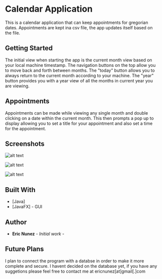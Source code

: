 # Calendar Application
This is a calendar application that can keep appointments for gregorian dates. Appointments are kept ina csv file, the app updates itself based on the file.

## Getting Started
The initial view when starting the app is the current month view based on your local machine timestamp. The navigation buttons on the top allow you to move back and forth between months. The "today" button allows you to always return to the current month according to your machine. The "year" button provides you with a year view of all the months in current year you are viewing.

## Appointments
Appointments can be made while viewing any single month and double clicking on a date within the current month. This then prompts a pop up to display allowing you to set a title for your appointment and also set a time for the appointment.

## Screenshots

![alt text](https://github.com/Ericnunez/Calendar/blob/master/monthview.png?raw=true "month view screenshot")

![alt text](https://github.com/Ericnunez/Calendar/blob/master/yearView.png?raw=true "year view screenshot")

![alt text](https://github.com/Ericnunez/Calendar/blob/master/appView.png?raw=true "appointment view screenshot")

## Built With

* [Java]
* [JavaFX] - GUI

## Author

* **Eric Nunez** - *Initial work* -

## Future Plans
I plan to connect the program with a databse in order to make it more complete and secure. I havent decided on the database yet, if you have any suggetions please feel free to contact me at ericnunez[at]gmail[.]com
